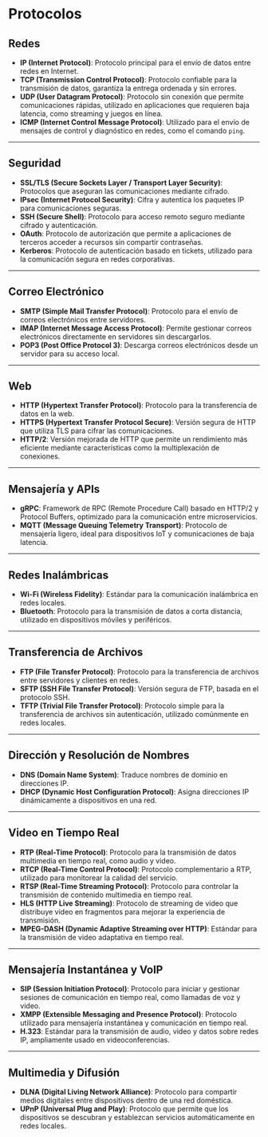 # Protocolos

## Redes

- **IP (Internet Protocol)**: Protocolo principal para el envío de datos entre redes en Internet.
- **TCP (Transmission Control Protocol)**: Protocolo confiable para la transmisión de datos, garantiza la entrega ordenada y sin errores.
- **UDP (User Datagram Protocol)**: Protocolo sin conexión que permite comunicaciones rápidas, utilizado en aplicaciones que requieren baja latencia, como streaming y juegos en línea.
- **ICMP (Internet Control Message Protocol)**: Utilizado para el envío de mensajes de control y diagnóstico en redes, como el comando `ping`.

---

## Seguridad

- **SSL/TLS (Secure Sockets Layer / Transport Layer Security)**: Protocolos que aseguran las comunicaciones mediante cifrado.
- **IPsec (Internet Protocol Security)**: Cifra y autentica los paquetes IP para comunicaciones seguras.
- **SSH (Secure Shell)**: Protocolo para acceso remoto seguro mediante cifrado y autenticación.
- **OAuth**: Protocolo de autorización que permite a aplicaciones de terceros acceder a recursos sin compartir contraseñas.
- **Kerberos**: Protocolo de autenticación basado en tickets, utilizado para la comunicación segura en redes corporativas.

---

## Correo Electrónico

- **SMTP (Simple Mail Transfer Protocol)**: Protocolo para el envío de correos electrónicos entre servidores.
- **IMAP (Internet Message Access Protocol)**: Permite gestionar correos electrónicos directamente en servidores sin descargarlos.
- **POP3 (Post Office Protocol 3)**: Descarga correos electrónicos desde un servidor para su acceso local.

---

## Web

- **HTTP (Hypertext Transfer Protocol)**: Protocolo para la transferencia de datos en la web.
- **HTTPS (Hypertext Transfer Protocol Secure)**: Versión segura de HTTP que utiliza TLS para cifrar las comunicaciones.
- **HTTP/2**: Versión mejorada de HTTP que permite un rendimiento más eficiente mediante características como la multiplexación de conexiones.

---

## Mensajería y APIs

- **gRPC**: Framework de RPC (Remote Procedure Call) basado en HTTP/2 y Protocol Buffers, optimizado para la comunicación entre microservicios.
- **MQTT (Message Queuing Telemetry Transport)**: Protocolo de mensajería ligero, ideal para dispositivos IoT y comunicaciones de baja latencia.

---

## Redes Inalámbricas

- **Wi-Fi (Wireless Fidelity)**: Estándar para la comunicación inalámbrica en redes locales.
- **Bluetooth**: Protocolo para la transmisión de datos a corta distancia, utilizado en dispositivos móviles y periféricos.

---

## Transferencia de Archivos

- **FTP (File Transfer Protocol)**: Protocolo para la transferencia de archivos entre servidores y clientes en redes.
- **SFTP (SSH File Transfer Protocol)**: Versión segura de FTP, basada en el protocolo SSH.
- **TFTP (Trivial File Transfer Protocol)**: Protocolo simple para la transferencia de archivos sin autenticación, utilizado comúnmente en redes locales.

---

## Dirección y Resolución de Nombres

- **DNS (Domain Name System)**: Traduce nombres de dominio en direcciones IP.
- **DHCP (Dynamic Host Configuration Protocol)**: Asigna direcciones IP dinámicamente a dispositivos en una red.

---

## Video en Tiempo Real

- **RTP (Real-Time Protocol)**: Protocolo para la transmisión de datos multimedia en tiempo real, como audio y video.
- **RTCP (Real-Time Control Protocol)**: Protocolo complementario a RTP, utilizado para monitorear la calidad del servicio.
- **RTSP (Real-Time Streaming Protocol)**: Protocolo para controlar la transmisión de contenido multimedia en tiempo real.
- **HLS (HTTP Live Streaming)**: Protocolo de streaming de video que distribuye video en fragmentos para mejorar la experiencia de transmisión.
- **MPEG-DASH (Dynamic Adaptive Streaming over HTTP)**: Estándar para la transmisión de video adaptativa en tiempo real.

---

## Mensajería Instantánea y VoIP

- **SIP (Session Initiation Protocol)**: Protocolo para iniciar y gestionar sesiones de comunicación en tiempo real, como llamadas de voz y video.
- **XMPP (Extensible Messaging and Presence Protocol)**: Protocolo utilizado para mensajería instantánea y comunicación en tiempo real.
- **H.323**: Estándar para la transmisión de audio, video y datos sobre redes IP, ampliamente usado en videoconferencias.

---

## Multimedia y Difusión

- **DLNA (Digital Living Network Alliance)**: Protocolo para compartir medios digitales entre dispositivos dentro de una red doméstica.
- **UPnP (Universal Plug and Play)**: Protocolo que permite que los dispositivos se descubran y establezcan servicios automáticamente en redes locales.
